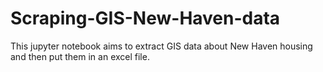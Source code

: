 # Scraping-GIS-New-Haven-data

This jupyter notebook aims to extract GIS data about New Haven housing and then put them in an excel file.
